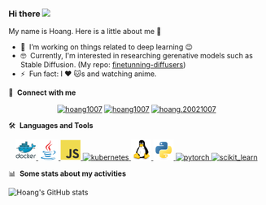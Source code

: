 ### Hi there <a href="https://github.com/hoang1007/"><img src="https://media.giphy.com/media/hvRJCLFzcasrR4ia7z/giphy.gif" width="5%"></a>
My name is Hoang. Here is a little about me 🥰
- 🔭 &nbsp;I’m working on things related to deep learning 😉
- 🤓 &nbsp;Currently, I'm interested in researching gerenative models such as Stable Diffusion. (My repo: [finetunning-diffusers](https://github.com/hoang1007/finetuning-diffusers.git))
- ⚡ &nbsp;Fun fact: I ❤️ 🐱s and watching anime.

🔗 &nbsp;**Connect with me**
<p align="center">
<a href="https://linkedin.com/in/hoang1007" target="blank"><img align="center" src="https://raw.githubusercontent.com/rahuldkjain/github-profile-readme-generator/master/src/images/icons/Social/linked-in-alt.svg" alt="hoang1007" height="30" width="40" /></a>
<a href="https://fb.com/hoang1007" target="blank"><img align="center" src="https://raw.githubusercontent.com/rahuldkjain/github-profile-readme-generator/master/src/images/icons/Social/facebook.svg" alt="hoang1007" height="30" width="40" /></a>
<a href="https://instagram.com/hoang.20021007" target="blank"><img align="center" src="https://raw.githubusercontent.com/rahuldkjain/github-profile-readme-generator/master/src/images/icons/Social/instagram.svg" alt="hoang.20021007" height="30" width="40" /></a>
</p>

🛠️ &nbsp;**Languages and Tools**
<p align="center"> 
<a href="https://www.docker.com/" target="_blank" rel="noreferrer"> <img src="https://raw.githubusercontent.com/devicons/devicon/master/icons/docker/docker-original-wordmark.svg" alt="docker" width="40" height="40"/> </a>
<a href="https://www.java.com" target="_blank" rel="noreferrer"> <img src="https://raw.githubusercontent.com/devicons/devicon/master/icons/java/java-original.svg" alt="java" width="40" height="40"/> </a>
<a href="https://developer.mozilla.org/en-US/docs/Web/JavaScript" target="_blank" rel="noreferrer"> <img src="https://raw.githubusercontent.com/devicons/devicon/master/icons/javascript/javascript-original.svg" alt="javascript" width="40" height="40"/> </a>
<a href="https://kubernetes.io" target="_blank" rel="noreferrer"> <img src="https://www.vectorlogo.zone/logos/kubernetes/kubernetes-icon.svg" alt="kubernetes" width="40" height="40"/> </a>
<a href="https://www.linux.org/" target="_blank" rel="noreferrer"> <img src="https://raw.githubusercontent.com/devicons/devicon/master/icons/linux/linux-original.svg" alt="linux" width="40" height="40"/> </a>
<a href="https://www.python.org" target="_blank" rel="noreferrer"> <img src="https://raw.githubusercontent.com/devicons/devicon/master/icons/python/python-original.svg" alt="python" width="40" height="40"/> </a>
<a href="https://pytorch.org/" target="_blank" rel="noreferrer"> <img src="https://www.vectorlogo.zone/logos/pytorch/pytorch-icon.svg" alt="pytorch" width="40" height="40"/> </a>
<a href="https://scikit-learn.org/" target="_blank" rel="noreferrer"> <img src="https://upload.wikimedia.org/wikipedia/commons/0/05/Scikit_learn_logo_small.svg" alt="scikit_learn" width="40" height="40"/> </a>
</p>

📊 &nbsp;**Some stats about my activities**

![Hoang's GitHub stats](https://github-readme-stats.vercel.app/api?username=hoang1007&show_icons=true&rank_icon=github&theme=transparent)
